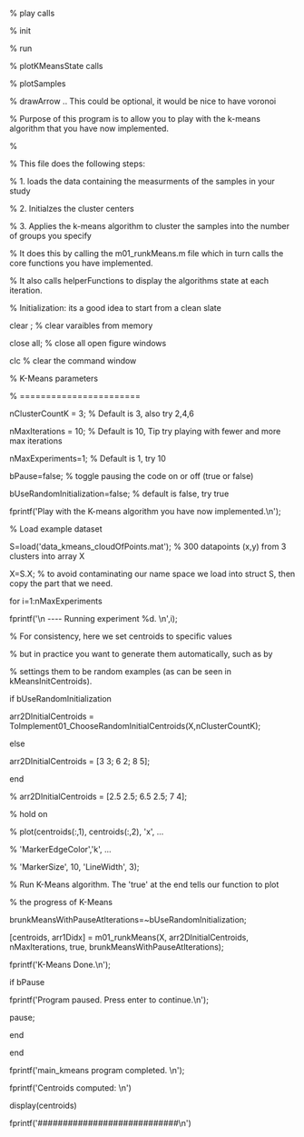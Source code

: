 % play calls

% init

% run

% plotKMeansState calls

% plotSamples

% drawArrow .. This could be optional, it would be nice to have voronoi

% Purpose of this program is to allow you to play with the k-means algorithm that you have now implemented.

%

% This file does the following steps:

% 1. loads the data containing the measurments of the samples in your study

% 2. Initialzes the cluster centers

% 3. Applies the k-means algorithm to cluster the samples into the number of groups you specify

% It does this by calling the m01_runkMeans.m file which in turn calls the core functions you have implemented.

% It also calls helperFunctions to display the algorithms state at each iteration.

% Initialization: its a good idea to start from a clean slate

clear ; % clear varaibles from memory

close all; % close all open figure windows

clc % clear the command window

% K-Means parameters

% =======================

nClusterCountK = 3; % Default is 3, also try 2,4,6

nMaxIterations = 10; % Default is 10, Tip try playing with fewer and more max iterations

nMaxExperiments=1; % Default is 1, try 10

bPause=false; % toggle pausing the code on or off (true or false)

bUseRandomInitialization=false; % default is false, try true

fprintf('Play with the K-means algorithm you have now implemented.\n');

% Load example dataset

S=load('data_kmeans_cloudOfPoints.mat'); % 300 datapoints (x,y) from 3 clusters into array X

X=S.X; % to avoid contaminating our name space we load into struct S, then copy the part that we need.

for i=1:nMaxExperiments

fprintf('\n ---- Running experiment %d. \n',i);

% For consistency, here we set centroids to specific values

% but in practice you want to generate them automatically, such as by

% settings them to be random examples (as can be seen in kMeansInitCentroids).

if bUseRandomInitialization

arr2DInitialCentroids = ToImplement01_ChooseRandomInitialCentroids(X,nClusterCountK);

else

arr2DInitialCentroids = [3 3; 6 2; 8 5];

end

% arr2DInitialCentroids = [2.5 2.5; 6.5 2.5; 7 4];

% hold on

% plot(centroids(:,1), centroids(:,2), 'x', ...

% 'MarkerEdgeColor','k', ...

% 'MarkerSize', 10, 'LineWidth', 3);

% Run K-Means algorithm. The 'true' at the end tells our function to plot

% the progress of K-Means

brunkMeansWithPauseAtIterations=~bUseRandomInitialization;

[centroids, arr1Didx] = m01_runkMeans(X, arr2DInitialCentroids, nMaxIterations, true, brunkMeansWithPauseAtIterations);

fprintf('K-Means Done.\n');

if bPause

fprintf('Program paused. Press enter to continue.\n');

pause;

end

end

fprintf('main_kmeans program completed. \n');

fprintf('Centroids computed: \n')

display(centroids)

fprintf('############################\n')